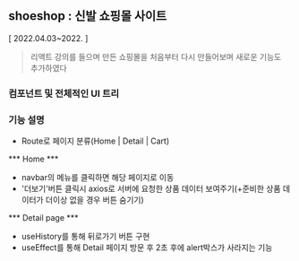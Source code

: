 ## shoeshop : 신발 쇼핑몰 사이트
[ 2022.04.03~2022. ]

> 리액트 강의를 들으며 만든 쇼핑몰을 처음부터 다시 만들어보며 새로운 기능도 추가하였다

### 컴포넌트 및 전체적인 UI 트리 

### 기능 설명
* Route로 페이지 분류(Home | Detail | Cart)

*** Home ***
* navbar의 메뉴를 클릭하면 해당 페이지로 이동
* '더보기'버튼 클릭시 axios로 서버에 요청한 상품 데이터 보여주기(+준비한 상품 데이터가 더이상 없을 경우 버튼 숨기기)

*** Detail page ***
* useHistory를 통해 뒤로가기 버튼 구현
* useEffect를 통해 Detail 페이지 방문 후 2초 후에 alert박스가 사라지는 기능
